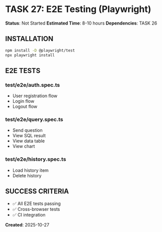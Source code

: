 # TASK 27: E2E Testing (Playwright)

**Status**: Not Started
**Estimated Time**: 8-10 hours
**Dependencies**: TASK 26

## INSTALLATION
```bash
npm install -D @playwright/test
npx playwright install
```

## E2E TESTS

### test/e2e/auth.spec.ts
- User registration flow
- Login flow
- Logout flow

### test/e2e/query.spec.ts
- Send question
- View SQL result
- View data table
- View chart

### test/e2e/history.spec.ts
- Load history item
- Delete history

## SUCCESS CRITERIA
- ✅ All E2E tests passing
- ✅ Cross-browser tests
- ✅ CI integration

**Created**: 2025-10-27

